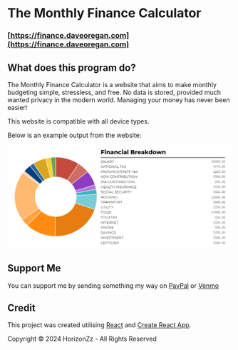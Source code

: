 # The Monthly Finance Calculator

### [https://finance.daveoregan.com](https://finance.daveoregan.com)

## What does this program do?

The Monthly Finance Calculator is a website that aims to make monthly budgeting simple, stressless, and free. No data is stored, provided much wanted privacy in the modern world. Managing your money has never been easier!

This website is compatible with all device types.

Below is an example output from the website:

![sample output for calculator](FinanceReport.png)

## Support Me

You can support me by sending something my way on [PayPal](https://paypal.me/daveoregan) or [Venmo](https://venmo.com/davidoregan)

## Credit

This project was created utilising [React](https://reactjs.org/) and [Create React App](https://github.com/facebook/create-react-app).

Copyright © 2024 HorizonZz - All Rights Reserved
